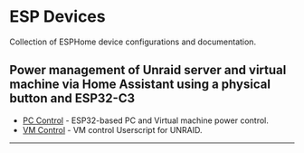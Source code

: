 # ESP Devices

Collection of ESPHome device configurations and documentation.



## Power management of Unraid server and virtual machine via Home Assistant using a physical button and ESP32-C3

- [PC Control](pc_control.yaml/) - ESP32-based PC and Virtual machine power control.
- [VM Control](vm_control.sh/) - VM control Userscript for UNRAID.

---

